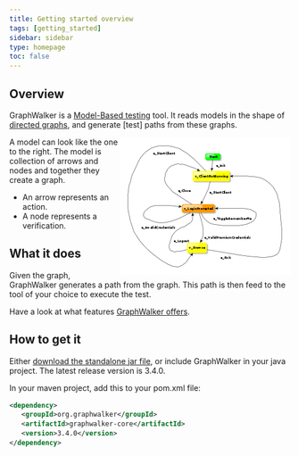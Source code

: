 ```yaml
---
title: Getting started overview
tags: [getting_started]
sidebar: sidebar
type: homepage
toc: false
---
```


## Overview 

GraphWalker is a [Model-Based testing](https://en.wikipedia.org/wiki/Model-based_testing) tool. It reads models in the shape of [directed graphs](https://en.wikipedia.org/wiki/Directed_graph), and generate [test] paths from these graphs.

<img src="images/Login-small.png" alt="Model" align="right">

A model can look like the one to the right. The model is collection of arrows and nodes and together they create a graph.

* An arrow represents an action.
* A node represents a verification.

## What it does

Given the graph, GraphWalker generates a path from the graph. This path is then feed to the tool of your choice to execute the test.

Have a look at what features [GraphWalker offers](/features/).

## How to get it

Either [download the standalone jar file](/download/), or include GraphWalker in your java project. The latest release version is 3.4.0.

In your maven project, add this to your pom.xml file:

```xml
<dependency>
   <groupId>org.graphwalker</groupId>
   <artifactId>graphwalker-core</artifactId>
   <version>3.4.0</version>
</dependency>
```

